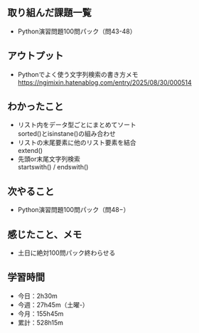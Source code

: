 ## 取り組んだ課題一覧
- Python演習問題100問パック（問43-48）
## アウトプット
- Pythonでよく使う文字列検索の書き方メモ   
https://ngimixin.hatenablog.com/entry/2025/08/30/000514
## わかったこと
- リスト内をデータ型ごとにまとめてソート  
sorted()とisinstane()の組み合わせ
- リストの末尾要素に他のリスト要素を結合  
extend()
- 先頭or末尾文字列検索  
startswith() / endswith()
## 次やること
- Python演習問題100問パック（問48−）
## 感じたこと、メモ
- 土日に絶対100問パック終わらせる
## 学習時間
- 今日：2h30m
- 今週：27h45m（土曜-）
- 今月：155h45m
- 累計：528h15m